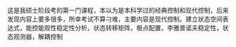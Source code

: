 这是我硕士阶段考的第一门课程，本以为是本科学过的经典控制和现代控制，后来发现内容上要多很多，所幸考试不算刁难，主要内容是现代控制。建立状态空间表达式，能控能观性稳定性分析，状态转移矩阵，极点配置，李雅普诺夫稳定性，状态观测器，解耦控制
